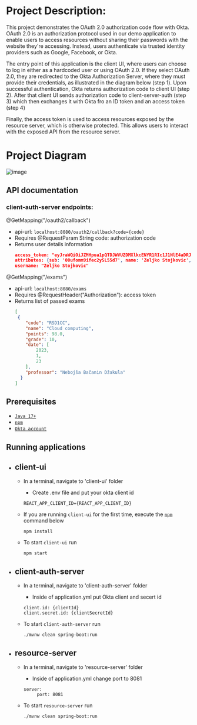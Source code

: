 # Project Description:
This project demonstrates the OAuth 2.0 authorization code flow with Okta. OAuth 2.0 is an authorization protocol used in our demo application to enable users to access resources without sharing their passwords with the website they're accessing. Instead, users authenticate via trusted identity providers such as Google, Facebook, or Okta.

The entry point of this application is the client UI, where users can choose to log in either as a hardcoded user or using OAuth 2.0. If they select OAuth 2.0, they are redirected to the Okta Authorization Server, where they must provide their credentials, as illustrated in the diagram below (step 1). Upon successful authentication, Okta returns authorization code to client UI (step 2).
After that client UI sends authorization code to client-server-auth (step 3) which then exchanges it with Okta fro an ID token and an access token (step 4)

Finally, the access token is used to access resources exposed by the resource server, which is otherwise protected. This allows users to interact with the exposed API from the resource server.

# Project Diagram
![image](https://github.com/zstojkovic00/OAuth2.0/assets/57263190/a6054dce-a383-485f-823b-37818cedde96)

## API documentation
### **client-auth-server endpoints:**
@GetMapping("/oauth2/callback") 
- api-url: ``` localhost:8080/oauth2/callback?code={code} ```
- Requires @RequestParam String code: authorization code
- Returns user details information
    ``` json
  access_token: "eyJraWQiOiJZMHpua1pQTDJWVUZDMXlkcENYR1RIc1J1NlE4aDRJOUJFdXdxYnBldk1RIiwiYWxnIjoiUlMyNTYifQ.eyJ2ZXIiOjEsImp0aSI6IkFULmJadDNYTEl4MmRwWVB1eTlpby1kTEVlQms4Zl9WbHFOcUFRVjBfbVc0UzgiLCJpc3MiOiJodHRwczovLKRldi04MDU1NjI3Ny5va3RhLmNvbS9vYXV0aDIvZGVmYXVsdCIsImF1ZCI6ImFwaTovL2RlZmF1bHQiLCJpYXQiOjE3MTAwMjE4ODgsImV4cCI6MTcxMDAyNTQ4OCwiY2lkIjoiMG9hZmk3eTloOFRvSVg0eE01ZDciLCJ1aWQiOiIwMHVmb21tOWlmZWMyeVNMNTVkNyIsInNjcCI6WyJzaW5naWR1bnVtLnJlYWQiLCJwcm9maWxlIiwiZW1haWwiLCJvcGVuaWQiXSwiYXV0aF90aW1lIjoxNzEwMDIxODI5LCJzdWIiOiIwMHplbGprb3N0b2prb3ZpY0BnbWFpbC5jb20ifQ.TkVw48D5mMMmjfWD7hn-Tt4Nb_clJsqaCGGxtSLjRQwYG1xPWyoeLlL86Sds3-B-2dYUv72UCmrDUTmH0kWAOdCpZbv-LJAoCfKKF-heW5u9RxUuqqbU7UCZYYA243ekdH27MsdHxIS8FXJtkdqSCdzChBjSuaR7vf05mCoSUl8H0luK1NaToTk4aOG6gF3o8l69g1XtIkzRGG1Y5jZARdqnJCp_iyK8-ejmUM8xwETZ5I-wDSqS434tIgOhASR2Y_XW9rlyQY3g9z4-eXrCe4p8Yyd2UcnMHQz1MbQ6_tjC5kTp6decSLGV9tJhsIYh0m9YYhOTjxsaUUYG0rBuhQ"
  attributes: {sub: '00ufomm9ifec2ySL55d7', name: 'Zeljko Stojkovic', email: 'test@gmail.com', ver: 1, iss: 'https://dev-80556277.okta.com/oauth2/default', …}
  username: "Zeljko Stojkovic"
    ```
@GetMapping("/exams")
- api-url: ``` localhost:8080/exams ```
- Requires @RequestHeader("Authorization"): access token
- Returns list of passed exams
    ``` json
    [
     {
        "code": "RSD1CC",
        "name": "Cloud computing",
        "points": 98.0,
        "grade": 10,
        "date": [
            2023,
            1,
            23
        ],
        "professor": "Nebojša Bačanin Džakula"
      }
  ]
    ```

## Prerequisites
- [`Java 17+`](https://www.oracle.com/java/technologies/downloads/#java17)
- [`npm`](https://docs.npmjs.com/downloading-and-installing-node-js-and-npm)
- [`Okta account`](https://developer.okta.com/signup/)


## Running applications
- ## **client-ui**
  - In a terminal, navigate to 'client-ui' folder
    - Create .env file and put your okta client id
  
    ``` 
    REACT_APP_CLIENT_ID={REACT_APP_CLIENT_ID} 
    ```

  - If you are running `client-ui` for the first time, execute the [`npm`](https://www.npmjs.com/) command below
      ```
      npm install
      ```
  - To start `client-ui` run
    ```
    npm start
    ```
- ## **client-auth-server**  
  - In a terminal, navigate to 'client-auth-server' folder

      - Inside of application.yml put Okta client and secert id

      ``` 
      client.id: {clientId}
      client.secret.id: {clientSecretId}
      ```
  - To start `client-auth-server` run

      ```
      ./mvnw clean spring-boot:run
      ```

- ## **resource-server**
  - In a terminal, navigate to 'resource-server' folder

    - Inside of application.yml change port to 8081

    ``` 
    server:
         port: 8081 
    ```
  - To start `resource-server` run

    ```
    ./mvnw clean spring-boot:run
    ```
